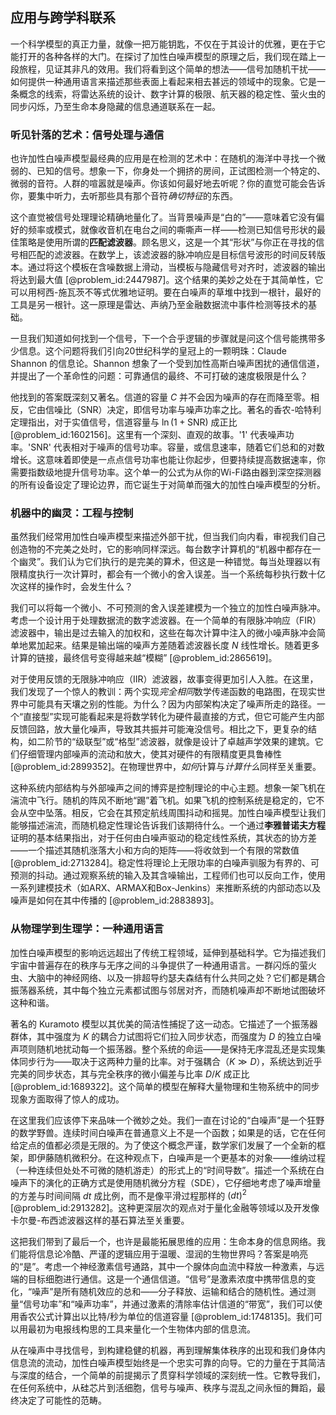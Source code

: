 ## 应用与跨学科联系

一个科学模型的真正力量，就像一把万能钥匙，不仅在于其设计的优雅，更在于它能打开的各种各样的大门。在探讨了加性白噪声模型的原理之后，我们现在踏上一段旅程，见证其非凡的效用。我们将看到这个简单的想法——信号加随机干扰——如何提供一种通用语言来描述那些表面上看起来相去甚远的领域中的现象。它是一条概念的线索，将雷达系统的设计、数字计算的极限、航天器的稳定性、萤火虫的同步闪烁，乃至生命本身隐藏的信息通道联系在一起。

### 听见针落的艺术：信号处理与通信

也许加性白噪声模型最经典的应用是在检测的艺术中：在随机的海洋中寻找一个微弱的、已知的信号。想象一下，你身处一个拥挤的房间，正试图检测一个特定的、微弱的音符。人群的喧嚣就是噪声。你该如何最好地去听呢？你的直觉可能会告诉你，要集中听力，去听那些具有那个音符*确切特征*的东西。

这个直觉被信号处理理论精确地量化了。当背景噪声是“白的”——意味着它没有偏好的频率或模式，就像收音机在电台之间的嘶嘶声一样——检测已知信号形状的最佳策略是使用所谓的**匹配滤波器**。顾名思义，这是一个其“形状”与你正在寻找的信号相匹配的滤波器。在数学上，该滤波器的脉冲响应是目标信号波形的时间反转版本。通过将这个模板在含噪数据上滑动，当模板与隐藏信号对齐时，滤波器的输出将达到最大值 [@problem_id:2447987]。这个结果的美妙之处在于其简单性，它可以用柯西-施瓦茨不等式优雅地证明。要在白噪声的草堆中找到一根针，最好的工具是另一根针。这一原理是雷达、声纳乃至金融数据流中事件检测等技术的基础。

一旦我们知道如何找到一个信号，下一个合乎逻辑的步骤就是问这个信号能携带多少信息。这个问题将我们引向20世纪科学的皇冠上的一颗明珠：Claude Shannon 的信息论。Shannon 想象了一个受到加性高斯白噪声困扰的通信信道，并提出了一个革命性的问题：可靠通信的最终、不可打破的速度极限是什么？

他找到的答案既深刻又著名。信道的容量 $C$ 并不会因为噪声的存在而降至零。相反，它由信噪比（SNR）决定，即信号功率与噪声功率之比。著名的香农-哈特利定理指出，对于实值信号，信道容量与 $\ln(1 + \text{SNR})$ 成正比 [@problem_id:1602156]。这里有一个深刻、直观的故事。'1' 代表噪声功率。'SNR' 代表相对于噪声的信号功率。容量，或信息速率，随着它们总和的对数增长。这意味着即使是一点点信号功率也能让你起步，但要持续提高数据速率，你需要指数级地提升信号功率。这个单一的公式为从你的Wi-Fi路由器到深空探测器的所有设备设定了理论边界，而它诞生于对简单而强大的加性白噪声模型的分析。

### 机器中的幽灵：工程与控制

虽然我们经常用加性白噪声模型来描述外部干扰，但当我们向内看，审视我们自己创造物的不完美之处时，它的影响同样深远。每台数字计算机的“机器中都存在一个幽灵”。我们认为它们执行的是完美的算术，但这是一种错觉。每当处理器以有限精度执行一次计算时，都会有一个微小的舍入误差。当一个系统每秒执行数十亿次这样的操作时，会发生什么？

我们可以将每一个微小、不可预测的舍入误差建模为一个独立的加性白噪声脉冲。考虑一个设计用于处理数据流的数字滤波器。在一个简单的有限脉冲响应（FIR）滤波器中，输出是过去输入的加权和，这些在每次计算中注入的微小噪声脉冲会简单地累加起来。结果是输出端的噪声方差随着滤波器长度 $N$ 线性增长。随着更多计算的链接，最终信号变得越来越“模糊” [@problem_id:2865619]。

对于使用反馈的无限脉冲响应（IIR）滤波器，故事变得更加引人入胜。在这里，我们发现了一个惊人的教训：两个实现*完全相同*数学传递函数的电路图，在现实世界中可能具有天壤之别的性能。为什么？因为内部架构决定了噪声所走的路径。一个“直接型”实现可能看起来是将数学转化为硬件最直接的方式，但它可能产生内部反馈回路，放大量化噪声，导致其共振并可能淹没信号。相比之下，更复杂的结构，如二阶节的“级联型”或“格型”滤波器，就像是设计了卓越声学效果的建筑。它们仔细管理内部噪声的流动和放大，使其对硬件的有限精度更具鲁棒性 [@problem_id:2899352]。在物理世界中，*如何*计算与*计算什么*同样至关重要。

这种系统内部结构与外部噪声之间的博弈是控制理论的中心主题。想象一架飞机在湍流中飞行。随机的阵风不断地“踢”着飞机。如果飞机的控制系统是稳定的，它不会从空中坠落。相反，它会在其预定航线周围抖动和摇晃。加性白噪声模型让我们能够描述湍流，而随机稳定性理论告诉我们该期待什么。一个通过**李雅普诺夫方程**证明的基本结果指出，对于任何由白噪声驱动的稳定线性系统，其状态的协方差——一个描述其随机涨落大小和方向的矩阵——将收敛到一个有限的常数值 [@problem_id:2713284]。稳定性将理论上无限功率的白噪声驯服为有界的、可预测的抖动。通过观察系统的输入及其含噪输出，工程师们也可以反向工作，使用一系列建模技术（如ARX、ARMAX和Box-Jenkins）来推断系统的内部动态以及噪声是如何在其中传播的 [@problem_id:2883893]。

### 从物理学到生理学：一种通用语言

加性白噪声模型的影响远远超出了传统工程领域，延伸到基础科学。它为描述我们宇宙中普遍存在的秩序与无序之间的斗争提供了一种通用语言。一群闪烁的萤火虫、大脑中的神经网络、以及一排超导约瑟夫森结有什么共同之处？它们都是耦合振荡器系统，其中每个独立元素都试图与邻居对齐，而随机噪声却不断地试图破坏这种和谐。

著名的 Kuramoto 模型以其优美的简洁性捕捉了这一动态。它描述了一个振荡器群体，其中强度为 $K$ 的耦合力试图将它们拉入同步状态，而强度为 $D$ 的独立白噪声项则随机地扰动每一个振荡器。整个系统的命运——是保持无序混乱还是实现集体同步行为——取决于这两种力量的比率。对于强耦合（$K \gg D$），系统达到近乎完美的同步状态，其与完全秩序的微小偏差与比率 $D/K$ 成正比 [@problem_id:1689322]。这个简单的模型在解释大量物理和生物系统中的同步现象方面取得了惊人的成功。

在这里我们应该停下来品味一个微妙之处。我们一直在讨论的“白噪声”是一个狂野的数学野兽。连续时间白噪声在普通意义上不是一个函数；如果是的话，它在任何给定点的值都必须是无限的。为了使这个概念严谨，数学家们发展了一个全新的框架，即伊藤随机微积分。在这种观点下，白噪声是一个更基本的对象——维纳过程（一种连续但处处不可微的随机游走）的形式上的“时间导数”。描述一个系统在白噪声下的演化的正确方式是使用随机微分方程（SDE），它仔细地考虑了噪声增量的方差与时间间隔 $dt$ 成比例，而不是像平滑过程那样的 $(dt)^2$ [@problem_id:2913282]。这种更深层次的观点对于量化金融等领域以及开发像卡尔曼-布西滤波器这样的基石算法至关重要。

这把我们带到了最后一个，也许是最能拓展思维的应用：生命本身的信息网络。我们能将信息论冷酷、严谨的逻辑应用于温暖、湿润的生物世界吗？答案是响亮的“是”。考虑一个神经激素信号通路，其中一个腺体向血流中释放一种激素，与远端的目标细胞进行通信。这是一个通信信道。“信号”是激素浓度中携带信息的变化，“噪声”是所有随机效应的总和——分子释放、运输和结合的随机性。通过测量“信号功率”和“噪声功率”，并通过激素的清除率估计信道的“带宽”，我们可以使用香农公式计算出以比特/秒为单位的信道容量 [@problem_id:1748135]。我们可以用最初为电报线构思的工具来量化一个生物体内部的信息流。

从在噪声中寻找信号，到构建稳健的机器，再到理解集体秩序的出现和我们身体内信息流的流动，加性白噪声模型始终是一个忠实可靠的向导。它的力量在于其简洁与深度的结合，一个简单的前提揭示了贯穿科学领域的深刻统一性。它教导我们，在任何系统中，从硅芯片到活细胞，信号与噪声、秩序与混乱之间永恒的舞蹈，最终决定了可能性的范畴。